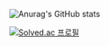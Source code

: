 ![Anurag's GitHub stats](https://github-readme-stats.vercel.app/api?username=eunalove&show_icons=true&theme=graywhite)

[![Solved.ac
프로필](http://mazassumnida.wtf/api/v2/generate_badge?boj=alervbty12)](https://solved.ac/eunalove)
